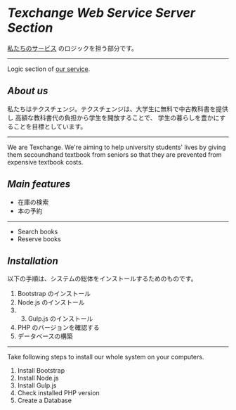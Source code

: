 # _Texchange Web Service Server Section_
<a href="http://texchg.com" target="_blank">私たちのサービス</a>
のロジックを担う部分です。

***

Logic section of 
<a href="http://texchg.com" target="_blank">our service</a>.

## _About us_
私たちはテクスチェンジ。テクスチェンジは、大学生に無料で中古教科書を提供し
高額な教科書代の負担から学生を開放することで、
学生の暮らしを豊かにすることを目標としています。

***

We are Texchange. We're aiming to help university students' lives 
by giving them secoundhand textbook from seniors so that 
they are prevented from expensive textbook costs.

## _Main features_
* 在庫の検索
* 本の予約

***

* Search books
* Reserve books

## _Installation_
以下の手順は、システムの総体をインストールするためのものです。

1. Bootstrap のインストール
2. Node.js のインストール
3. 3. Gulp.js のインストール
4. PHP のバージョンを確認する
5. データベースの構築

***

Take following steps to install our whole system on your computers.

1. Install Bootstrap
2. Install Node.js
3. Install Gulp.js
4. Check installed PHP version
5. Create a Database
